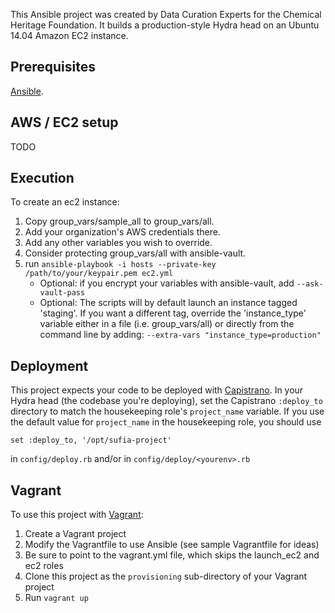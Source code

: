 This Ansible project was created by Data Curation Experts for the Chemical Heritage Foundation. It builds a production-style Hydra head on an Ubuntu 14.04 Amazon EC2 instance.

## Prerequisites
[Ansible](http://docs.ansible.com/intro_installation.html).

## AWS / EC2 setup
TODO

## Execution
To create an ec2 instance:

1. Copy group_vars/sample_all to group_vars/all.
2. Add your organization's AWS credentials there.
3. Add any other variables you wish to override.
4. Consider protecting group_vars/all with ansible-vault.
5. run `ansible-playbook -i hosts --private-key /path/to/your/keypair.pem ec2.yml`
   * Optional: if you encrypt your variables with ansible-vault, add `--ask-vault-pass`
   * Optional: The scripts will by default launch an instance tagged 'staging'. If you want a different tag, override the 'instance_type' variable either in a file (i.e. group_vars/all) or directly from the command line by adding: `--extra-vars "instance_type=production"`

## Deployment
This project expects your code to be deployed with [Capistrano](http://capistranorb.com/). In your Hydra head (the codebase you're deploying), set the Capistrano `:deploy_to` directory to match the housekeeping role's `project_name` variable. If you use the default value for `project_name` in the housekeeping role, you should use 
```
set :deploy_to, '/opt/sufia-project'
```
in `config/deploy.rb` and/or in `config/deploy/<yourenv>.rb`  

## Vagrant
To use this project with [Vagrant](http://docs.vagrantup.com/v2/):

1. Create a Vagrant project
2. Modify the Vagrantfile to use Ansible (see sample Vagrantfile for ideas)
3. Be sure to point to the vagrant.yml file, which skips the launch_ec2 and ec2 roles
4. Clone this project as the `provisioning` sub-directory of your Vagrant project
5. Run `vagrant up`
